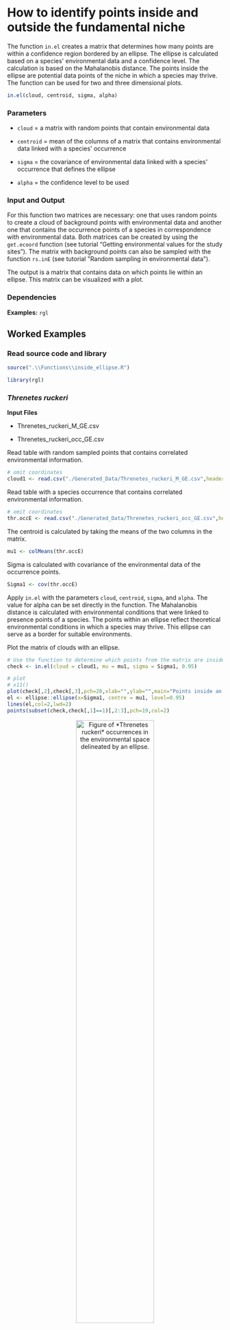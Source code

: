 
# How to identify points inside and outside the fundamental niche


The function `in.el` creates a matrix that determines how many points are within a confidence region bordered by an ellipse. The ellipse is calculated based on a species' environmental data and a confidence level. The calculation is based on the Mahalanobis distance. The points inside the ellipse are potential data points of the niche in which a species may thrive. The function can be used for two and three dimensional plots.

```r
in.el(cloud, centroid, sigma, alpha)
```


### Parameters

- `cloud` = a matrix with random points that contain environmental data

- `centroid` = mean of the columns of a matrix that contains environmental data linked with a species' occurrence

- `sigma` = the covariance of environmental data linked with a species' occurrence that defines the ellipse

- `alpha` = the confidence level to be used


### Input and Output

For this function two matrices are necessary: one that uses random points to create a cloud of background points with environmental data and another one that contains the occurrence points of a species in correspondence with environmental data. Both matrices can be created by using the `get.ecoord` function (see tutorial “Getting environmental values for the study sites”). The matrix with background points can also be sampled with the function `rs.inE` (see tutorial "Random sampling in environmental data").

The output is a matrix that contains data on which points lie within an ellipse. This matrix can be visualized with a plot.


### Dependencies

**Examples:** `rgl`


## Worked Examples

### Read source code and library


```r
source(".\\Functions\\inside_ellipse.R")
```


```r
library(rgl)
```


### *Threnetes ruckeri*


**Input Files**


- Threnetes_ruckeri_M_GE.csv

- Threnetes_ruckeri_occ_GE.csv


Read table with random sampled points that contains correlated environmental information.

```r
# omit coordinates
cloud1 <- read.csv("./Generated_Data/Threnetes_ruckeri_M_GE.csv",header=T)[,-(1:2)]
```


Read table with a species occurrence that contains correlated environmental information.

```r
# omit coordinates
thr.occE <- read.csv("./Generated_Data/Threnetes_ruckeri_occ_GE.csv",header=T)[,-(1:2)]
```


The centroid is calculated by taking the means of the two columns in the matrix.

```r
mu1 <- colMeans(thr.occE)
```


Sigma is calculated with covariance of the environmental data of the occurrence points. 

```r
Sigma1 <- cov(thr.occE)
```


Apply `in.el` with the parameters `cloud`, `centroid`, `sigma`, and `alpha`. The value for alpha can be set directly in the function.
The Mahalanobis distance is calculated with environmental conditions that were linked to presence points of a species. The points within an ellipse reflect theoretical environmental conditions in which a species may thrive. This ellipse can serve as a border for suitable environments. 

Plot the matrix of clouds with an ellipse.

```r
# Use the function to determine which points from the matrix are inside the ellipse
check <- in.el(cloud = cloud1, mu = mu1, sigma = Sigma1, 0.95)
```


```r
# plot
# x11()
plot(check[,2],check[,3],pch=20,xlab="",ylab="",main="Points inside an ellipse")     
el <- ellipse::ellipse(x=Sigma1, centre = mu1, level=0.95)
lines(el,col=2,lwd=2)
points(subset(check,check[,1]==1)[,2:3],pch=19,col=2)
```


<!-- Title of all the figure needs to be changed -->
<div class="figure" style="text-align: center">
<img src="Images/ThR_ESpace_inellipse.png" alt=" Figure of *Threnetes ruckeri* occurrences in the environmental space delineated by an ellipse." width="60%" />
<p class="caption">(\#fig:unnamed-chunk-10) Figure of *Threnetes ruckeri* occurrences in the environmental space delineated by an ellipse.</p>
</div>



### *Catasticta nimbice*


#### 2D Version


**Input Files**


- Catasticta_nimbice_occ_GE.csv

- Catasticta_nimbice_M_GE.csv


Prepare the parameters  `centroid`, `sigma`, and `cloud` and plot.

```r
cn.occE <- read.csv ("./Generated_Data/Catasticta_nimbice_occ_GE.csv",header=T)[,-(1:2)]
mu2 <- colMeans(cn.occE)
Sigma2 <- cov(cn.occE)
cloud2 <- read.csv("./Initial_Data/Catasticta_nimbice_M_GE.csv",header=T)[,-(1:2)]

check2 <- in.el(cloud2, mu2, Sigma2, 0.95)

# x11()
plot(check2[,2], check2[,3], pch=".", xlab="", ylab="", 
     main="Points inside an ellipse")     
el <- ellipse::ellipse(x=Sigma2, centre = mu2, level=0.95)
lines(el, col=2, lwd=2)
points(subset(check2, check2[,1]==1)[,2:3], pch=20, col=2)
```

<div class="figure" style="text-align: center">
<img src="Images/Catasticta_inellipse.png" alt=" Figure of *Catasticta nimbice* occurrences in the environmental space delineated by an ellipse." width="60%" />
<p class="caption">(\#fig:unnamed-chunk-12) Figure of *Catasticta nimbice* occurrences in the environmental space delineated by an ellipse.</p>
</div>


#### 3D version


**Input data:** 


- Catasticta_nimbice_occ_GE3.csv

- Catasticta_nimbice_M_GE3.csv


Prepare the parameters `centroid`, `sigma`, and `cloud`.

```r
# read occurrence points with three environmental variables
cn.occE3 <- read.csv ("./Generated_Data/Catasticta_nimbice_occ_GE3.csv",header=T)[,-(1:2)]

mu3 <- colMeans(cn.occE3)
Sigma3 <- cov(cn.occE3)

# Define the matrix of points with matrix of random points that have three 
#   environmental layers
cloud3 <- read.csv("./Generated_Data/Catasticta_nimbice_M_GE3.csv",header=T)[,-(1:2)]
```


Apply the function:

```r
check3 <- in.el(cloud = cloud3, centroid = mu3, sigma = Sigma3, alpha = 0.95)
```


Plot in 3D using the package `rgl`:

```r
# create the three dimensional ellipse
elli <- ellipse3d(centre = mu3, x= Sigma3, level = 0.95)

open3d()
plot3d(subset(check3,check3[,1]==1)[,2:4], box = FALSE, 
       xlab="bio1", ylab="bio6", zlab="bio12", type = "s", size= 0.6,
       col="orange")
points3d(subset(check3,check3[,1]==0)[,2:4], size= 4,
         col= "grey")
spheres3d(x=mu3[1], y=mu3[2], z=mu3[3], radius=25, col="darkblue")
plot3d(elli, col = "darkorange4", alpha = 0.5, add = TRUE, type = "wire")
```

<div class="figure" style="text-align: center">
<img src="Images/CN_inel_3D.png" alt="Figure of *Catasticta nimbice* occurrences in the environmental space delineated by an ellipse with three dimensions." width="50%" />
<p class="caption">(\#fig:unnamed-chunk-16)Figure of *Catasticta nimbice* occurrences in the environmental space delineated by an ellipse with three dimensions.</p>
</div>


### Theoretical Example

In this example, the data points for the cloud and the centroid are constructed and no input files are needed.

Prepare the parameters.

```r
mu <- c(0.86,1)

sigma <- matrix(c(0.021, -0.008, -0.008, 0.061), ncol=2, byrow=T)

# Define the matrix of points
cloud <- cbind(runif(5000, 0, 2), runif(5000, 0, 2))
```


Apply the function and plot the results.

```r
# Use the function to determine which points from the matrix are inside the ellipse
check <- in.el(cloud, mu, sigma, 0.95)

# Plot the points, ellipse and use different colors for the points inside/outside the ellipse
# x11()
plot(check[,2],check[,3],pch=".",xlab="",ylab="",main="Points inside an ellipse")     
el <- ellipse::ellipse(x=sigma,centre = mu,level=0.95)
lines(el,col=2,lwd=2)
points(subset(check,check[,1]==1)[,2:3],pch=19,col=2)
```


<div class="figure" style="text-align: center">
<img src="Images/inellipse_ex.png" alt=" Figure of a cloud with random points and specific points that are within an ellipse" width="70%" />
<p class="caption">(\#fig:unnamed-chunk-19) Figure of a cloud with random points and specific points that are within an ellipse</p>
</div>

